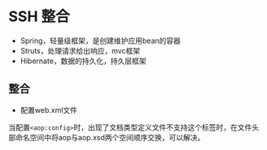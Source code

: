 # SSH 整合

- Spring，轻量级框架，是创建维护应用bean的容器
- Struts，处理请求给出响应，mvc框架
- Hibernate，数据的持久化，持久层框架

## 整合

- 配置web.xml文件

当配置`<aop:config>`时，出现了文档类型定义文件不支持这个标签时，在文件头部命名空间中将aop与aop.xsd两个空间顺序交换，可以解决。
